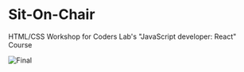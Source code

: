 # Sit-On-Chair
HTML/CSS Workshop for Coders Lab's "JavaScript developer: React" Course

![Final](/images/workshop1.png)
